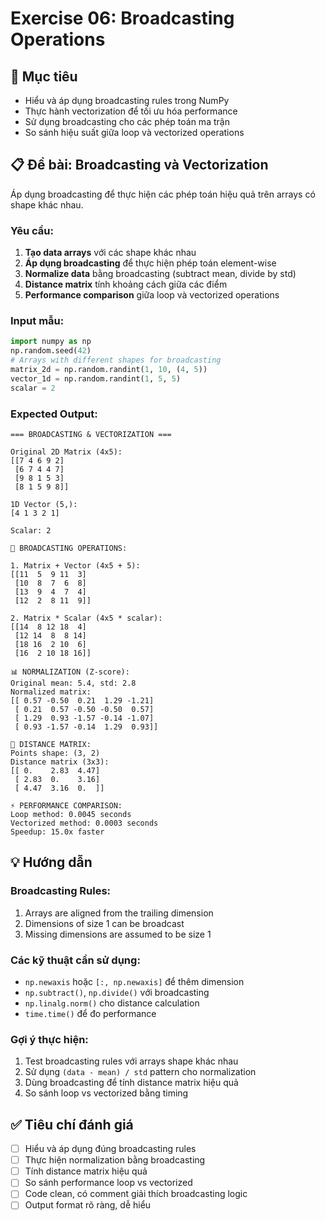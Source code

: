 # Exercise 06: Broadcasting Operations

## 🎯 Mục tiêu

- Hiểu và áp dụng broadcasting rules trong NumPy
- Thực hành vectorization để tối ưu hóa performance
- Sử dụng broadcasting cho các phép toán ma trận
- So sánh hiệu suất giữa loop và vectorized operations

## 📋 Đề bài: Broadcasting và Vectorization

Áp dụng broadcasting để thực hiện các phép toán hiệu quả trên arrays có shape khác nhau.

### Yêu cầu:

1. **Tạo data arrays** với các shape khác nhau
2. **Áp dụng broadcasting** để thực hiện phép toán element-wise
3. **Normalize data** bằng broadcasting (subtract mean, divide by std)
4. **Distance matrix** tính khoảng cách giữa các điểm
5. **Performance comparison** giữa loop và vectorized operations

### Input mẫu:

```python
import numpy as np
np.random.seed(42)
# Arrays with different shapes for broadcasting
matrix_2d = np.random.randint(1, 10, (4, 5))
vector_1d = np.random.randint(1, 5, 5)
scalar = 2
```

### Expected Output:

```
=== BROADCASTING & VECTORIZATION ===

Original 2D Matrix (4x5):
[[7 4 6 9 2]
 [6 7 4 4 7]
 [9 8 1 5 3]
 [8 1 5 9 8]]

1D Vector (5,):
[4 1 3 2 1]

Scalar: 2

🔢 BROADCASTING OPERATIONS:

1. Matrix + Vector (4x5 + 5):
[[11  5  9 11  3]
 [10  8  7  6  8]
 [13  9  4  7  4]
 [12  2  8 11  9]]

2. Matrix * Scalar (4x5 * scalar):
[[14  8 12 18  4]
 [12 14  8  8 14]
 [18 16  2 10  6]
 [16  2 10 18 16]]

📊 NORMALIZATION (Z-score):
Original mean: 5.4, std: 2.8
Normalized matrix:
[[ 0.57 -0.50  0.21  1.29 -1.21]
 [ 0.21  0.57 -0.50 -0.50  0.57]
 [ 1.29  0.93 -1.57 -0.14 -1.07]
 [ 0.93 -1.57 -0.14  1.29  0.93]]

🎯 DISTANCE MATRIX:
Points shape: (3, 2)
Distance matrix (3x3):
[[ 0.    2.83  4.47]
 [ 2.83  0.    3.16]
 [ 4.47  3.16  0.  ]]

⚡ PERFORMANCE COMPARISON:
Loop method: 0.0045 seconds
Vectorized method: 0.0003 seconds
Speedup: 15.0x faster
```

## 💡 Hướng dẫn

### Broadcasting Rules:

1. Arrays are aligned from the trailing dimension
2. Dimensions of size 1 can be broadcast
3. Missing dimensions are assumed to be size 1

### Các kỹ thuật cần sử dụng:

- `np.newaxis` hoặc `[:, np.newaxis]` để thêm dimension
- `np.subtract()`, `np.divide()` với broadcasting
- `np.linalg.norm()` cho distance calculation
- `time.time()` để đo performance

### Gợi ý thực hiện:

1. Test broadcasting rules với arrays shape khác nhau
2. Sử dụng `(data - mean) / std` pattern cho normalization
3. Dùng broadcasting để tính distance matrix hiệu quả
4. So sánh loop vs vectorized bằng timing

## ✅ Tiêu chí đánh giá

- [ ] Hiểu và áp dụng đúng broadcasting rules
- [ ] Thực hiện normalization bằng broadcasting
- [ ] Tính distance matrix hiệu quả
- [ ] So sánh performance loop vs vectorized
- [ ] Code clean, có comment giải thích broadcasting logic
- [ ] Output format rõ ràng, dễ hiểu
